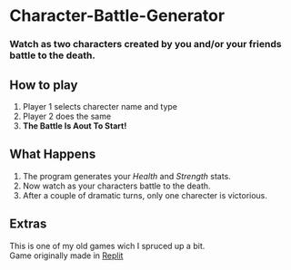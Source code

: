 # Character-Battle-Generator
### Watch as two characters created by you and/or your friends battle to the death.
## How to play
1. Player 1 selects charecter name and type
2. Player 2 does the same
3. **The Battle Is Aout To Start!**
## What Happens
1. The program generates your *Health* and *Strength* stats.
2. Now watch as your characters battle to the death.
3. After a couple of dramatic turns, only one charecter is victorious.
## Extras
This is one of my old games wich I spruced up a bit.  
Game originally made in [Replit](https://replit.com/@23toleikisa/Character-Battle-Generator?v=1#README.md)

